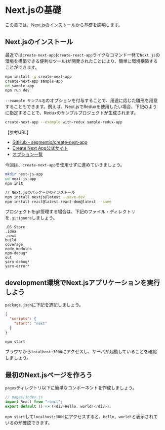 # Next.jsの基礎
この章では、Next.jsのインストールから基礎を説明します。

## Next.jsのインストール
最近では`create-next-app`(`create-react-app`ライクなコマンド一発で`Next.js`の環境を構築できる便利なツール)が開発されたことにより、簡単に環境構築することができます。  
```sh
npm install -g create-next-app
create-next-app sample-app
cd sample-app
npm run dev
```

`--example サンプル名`のオプションを付与することで、用途に応じた雛形を用意することもできます。例えば、Next.jsでReduxを使用したい場合、下記のように指定することで、Reduxのサンプルプロジェクトが生成されます。
```sh
create-next-app --example with-redux sample-redux-app
```
【参考URL】
- [GitHub - segmentio/create-next-app](https://github.com/segmentio/create-next-app)
- [Create Next App公式サイト](https://open.segment.com/create-next-app/)
- [オプション一覧](https://github.com/zeit/next.js/tree/master/examples)

今回は、`create-next-app`を使用せずに進めていきましょう。

```sh
mkdir next-js-app
cd next-js-app
npm init

// Next.jsのパッケージのインストール
npm install nextjs@latest --save-dev
npm install react@latest react-dom@latest --save
```

プロジェクトをgit管理する場合は、下記のファイル・ディレクトリを`.gitignore`しましょう。
```.gitignore
.DS_Store
.idea
.next
build
coverage
node_modules
npm-debug*
out
yarn-debug*
yarn-error*
```

## development環境でNext.jsアプリケーションを実行しよう
`package.json`に下記を追記しましょう。
```json
{
  "scripts": {
    "start": "next"
  }
}
```

```sh
npm start
```

ブラウザから`localhost:3000`にアクセスし、サーバが起動していることを確認しましょう。

## 最初のNext.jsページを作ろう
`pages`ディレクトリ以下に簡単なコンポーネントを作成しましょう。
```js
// pages/index.js
import React from "react";
export default () => (<div>Hello, world!</div>);
```

`npm start`して`localhost:3000`にアクセスすると、`Hello, world!`と表示されているのが確認できます。
